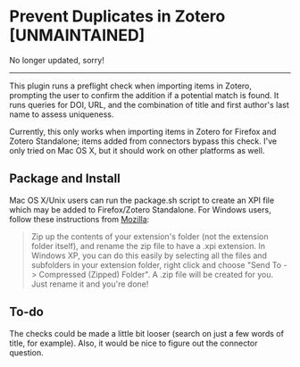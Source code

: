 # Prevent Duplicates in Zotero [UNMAINTAINED] 

No longer updated, sorry!

<hr/>


This plugin runs a preflight check when importing items in Zotero, prompting the user to confirm the addition if a potential match is found. It runs queries for DOI, URL, and the combination of title and first author's last name to assess uniqueness.

Currently, this only works when importing items in Zotero for Firefox and Zotero Standalone; items added from connectors bypass this check. I've only tried on Mac OS X, but it should work on other platforms as well.

## Package and Install

Mac OS X/Unix users can run the package.sh script to create an XPI file which may be added to Firefox/Zotero Standalone. For Windows users, follow these instructions from [Mozilla](https://developer.mozilla.org/en/Building_an_Extension/):

> Zip up the contents of your extension's folder (not the extension folder itself), and rename the zip file to have a .xpi extension. In Windows XP, you can do this easily by selecting all the files and subfolders in your extension folder, right click and choose "Send To -> Compressed (Zipped) Folder". A .zip file will be created for you. Just rename it and you're done!

## To-do
The checks could be made a little bit looser (search on just a few words of title, for example). Also, it would be nice to figure out the connector question.
